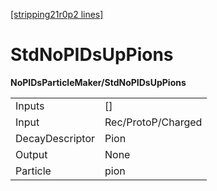 [[stripping21r0p2 lines]](./stripping21r0p2-index)

# StdNoPIDsUpPions

**NoPIDsParticleMaker/StdNoPIDsUpPions**

|                 |                    |
|-----------------|--------------------|
| Inputs          | []               |
| Input           | Rec/ProtoP/Charged |
| DecayDescriptor | Pion               |
| Output          | None               |
| Particle        | pion               |
